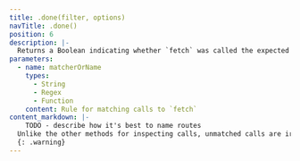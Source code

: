 ```yaml
---
title: .done(filter, options)
navTitle: .done()
position: 6
description: |-
  Returns a Boolean indicating whether `fetch` was called the expected number of times (or has been called at least once if `repeat` is undefined for the route)
parameters:
  - name: matcherOrName
    types:
      - String
      - Regex
      - Function
    content: Rule for matching calls to `fetch`
content_markdown: |-
	TODO - describe how it's best to name routes
  Unlike the other methods for inspecting calls, unmatched calls are irrelevant. If no `filter` is passed, `done()` returns `true` if every route has been called the number of expected times.
  {: .warning}
---
```


